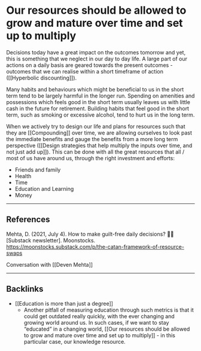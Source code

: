 # Our resources should be allowed to grow and mature over time and set up to multiply
Decisions today have a great impact on the outcomes tomorrow and yet, this is something that we neglect in our day to day life. A large part of our actions on a daily basis are geared towards the present outcomes - outcomes that we can realise within a short timeframe of action ([[Hyperbolic discounting]]). 

Many habits and behaviours which might be beneficial to us in the short term tend to be largely harmful in the longer run. Spending on amenities and possessions which feels good in the short term usually leaves us with little cash in the future for retirement. Building habits that feel good in the short term, such as smoking or excessive alcohol, tend to hurt us in the long term.

When we actively try to design our life and plans for resources such that they are [[Compounding]] over time, we are allowing ourselves to look past the immediate benefits and gauge the benefits from a more long term perspective ([[Design strategies that help multiply the inputs over time, and not just add up]]). This can be done with all the great resources that all / most of us have around us, through the right investment and efforts:
* Friends and family
* Health
* Time
* Education and Learning
* Money

---
## References
Mehta, D. (2021, July 4). How to make guilt-free daily decisions? 🧠💡 [Substack newsletter]. Moonstocks. https://moonstocks.substack.com/p/the-catan-framework-of-resource-swaps

Conversation with [[Deven Mehta]]

---
## Backlinks
* [[Education is more than just a degree]]
	* Another pitfall of measuring education through such metrics is that it could get outdated really quickly, with the ever changing and growing world around us. In such cases, if we want to stay “educated” in a changing world, [[Our resources should be allowed to grow and mature over time and set up to multiply]] - in this particular case, our knowledge resource.

<!-- #e #e/life #e/design-for-outcome #e/mental-models -->

<!-- {BearID:83B7575E-41CE-4A89-805B-7EFA8BC7510E-2713-00002FCB38479C6E} -->
